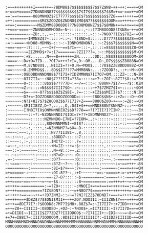 ~~~==+++++++=?===+=+++=ZDM~+ONND8ZZ$$ZOODMDI~++++=~==~~~=+OM
:=~=++++++++I===+++=~?8DM88$7$$$$$$$$$7$$7Z$N8~++~++:===+=OM
=~===+=====77DNNDNN877$$$$$$$$$$7$I7$$$$$$$7$$M=+==~===++=OM
==:==+=====~O88MNNOZ$7I77777$$$$I$7$$$$$$$$$$7Z8===+++++==OM
=++:===========$MZ$ZODZO$ZNDNO$ZMO$N77$$$$$$$OOM===++++=~~OM
=+==:======~~~M$ZDMM88DO8DO??7N8O8MO8NZ7$$7$8M8N+=+=++==+=8M
~+===~====~~ZNNNDNDMMDD8=~N~::::::,~::??IM8OOOD8?I$N8=~++=OM
=========~~~ZD:,:,,~~::::::::~::::::,~:::~?NO8??II$$78Z=+=OM
~:=======~IMMN8Z$7~:::::~::~::?I8ND=$::::::D7777$$$$$$Z8==OM
~=:~====~+NDO8~MDMN$~:::~:~IDNMOM8NON7,::~:Z$$$7$$$$$$$N==OM
~===~==~~:7::::,~~~I+?~~~==$?I=~~:::~,::,::=8$$$$$$$$$$Z8~OM
~===~~~~~=ZIZMMD$+?=:I?=======~?ZII???=,:~::M$$$$$$$$$$$M~OM
~=====~~:+8.,.,...N+==8=++++++ZN....,.:DD::,N$$$$$$$$$OOM=ZM
~====~~~D=+O=7ZD...?OI?=+++?+I=,D~~OM....D~,D7$$$$$Z8888N=OM
~===~~~~M,87ND8O$.,,NIIZI=??+O.N=+MOO$...:78$$ZZ88DDD888Z~OM
~==~~~~~O.ZMMMD$$...8D$$I7???7=MMM8NN:...:7ZOOD?:,::+:~M~~OM
~==~~~~:O8DDDDNNNDN88$7?I7I+?IDZMMNN$7II7O7+OM,:::ZZ~:::N~ZM
~=~~~~~~8I77II=~~:N8$7???I7I=??8=:::::=+7~:ZOI~~87I?$O::=7ZM
~=~~~~~~8~:::::::8$$$$????7D~:~~?=~:::~::888N+7$I?~~~?$::OZM
~~~~~~~=Z:~::::=N$$$$7III7$O~::~::::::~+7$7ZMZ7$I=~:::::~$OM
~~~~~~~=$=~~++~8?7$$$$8Z$Z$8I~,?=~:::~+IZ$$$MIII?$7:::::N:ZM
~~~~~~~~D7+=~IOZZD888DDOOZOODDD=:::~~~?8OO$$N$+::+Z=:::D~~OM
~~~~~~~:N?I+8I7$7$Z8OO8Z$$77I7I?+Z====888O$Z8O~+=~~:=Z8:~~OM
:~~~~~~:$MIII8ZZ,D~?,.:,.,O,:D$I+$++==MND888N?$NNNZ~:::~~~OM
:~~~~~~~I?M8I7I8$ONMNNNDZ8Z$$D??7O==+?I?III?I?IIN?,::::~~~ZM
:~~~~~~~~~::~?:~NZDNNNNDI7$IOI=7+??+I8DMNMNDZ?~::::::::~~~OM
:~~~~~~~~~~::::::NZMNNDO~I7NI=?7IOM=,,:~::::::~::::::~~~~=OM
~~~~~~~~~~:::,:::,8OMNNNMMNI~+8I8?::::::::::::::::~::~~~~=OM
~=~~~~:~:~:,::::,:=NZNMNM7?=$O=~D~:::::::::::::::~~~~~~~~=OM
~~~~~:~~~:,:::::::,:N777III8I~,,8,:::::::::::::::::~~~~~==OM
~~::~~~:,,~::::::::,:8ODD7~::::~7:::::::::::::::~~~~~~~===OM
::~~~~:,:~,::::::::,INI?Z~::::,?=:::::::::,::::~~~:~~~====ZM
~=~~:,~::~:~~~:::::~+M=IZ:::+=:$:::::::::::,::~~~~~:~~==+=OM
~=~::~:~~~~~~~:::::,,N++8:::~~,Z::::::::::::,::~~~~~~~==+=OM
~::~::~~~~~~~:~~:::::N?=O~:~~::O:::::::::::::,:~~~~===~=+=OM
,=~:~~~~~~~~::~~~~~::D?7~~~~~~:O:::::::::::~~~,:~=====+~==OM
~:~===~~~~~:~~~~~~~~:8?Z~~?~~::$:::::::~::~~~~~~:=~==++++:8N
~=======~~:~~~~~~~~~:8I=$?+=~~:?+~~~~~~~~:~~====~:===+=++=OM
=+======~:~~~~~~~~~~:OI:8??~:,:+I~~~~~~~==:~=====+:=~=+++=OM
=+=====~~~===~~~~~==~Z7~D?:::::~$~=========:=====++:~===+=OM
=++====~===~~~~~=~~=~$$:::::::::8~==========:==+++=+~~=~+=OM
=++++=~==========:~=?ZO+::::::~:MNOII+=+=+==+=++++++==:+~=OM
=++++===========?IZ$8ON?::::~~=+N8O77$====++++++++++++=~==OM
=++++++==~=~~++=+?D7ZNMI~::~~=??NI?IZZ$78DND7+===+=+++++==OM
=+++++==+$D8Z$77$$ONI$MII+~~++ZO?:NOOIII:~IIIZ8N$?==~=+++=OM
=+++==8DI77I?:?$OODD8:7M7?I$M8+.88Z$7=:~II7II7+:+7IDD++++=OM
=++=Z8+~IIIIII~:O8OD8O~,+DZ~:~7NOO$+,=II7IIII:+I?7II7D==+=OM
=+=DIIDI~~IIIIII$Z77ZDZ7?IIIDDOO$:~?I7IIII+:~IDI~~~~=~8=+=OM
++7+=I88I7=:III7IOOOOOM,:8D$III$?IIIIIII?:~IIIDZ7IIIIID~+=OM
MNNMNNNMNDMNNNDNNDNNNNNNMMMMMMMNNNNNNNNNMMNDNMMMNNNNNNNNNNMM
OOOOOOOOOOOOOOOOOOOOO88OOOOOOOOOOOOOOOOOOOOOOOOOOOOOOOOOOOOO

